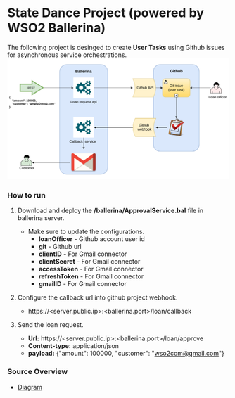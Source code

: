 # State Dance Project (powered by WSO2 Ballerina)

The following project is desinged to create **User Tasks** using Github issues for asynchronous service orchestrations.
![Architecture diagram](https://github.com/amalhub/state-dance/blob/master/resources/state-dance-diagram.png "Architecture diagram")
### How to run
1. Download and deploy the **/ballerina/ApprovalService.bal** file in ballerina server.
   * Make sure to update the configurations.
       * **loanOfficer** - Github account user id
       * **git** - Github url
       * **clientID** - For Gmail connector
       * **clientSecret** - For Gmail connector
       * **accessToken** - For Gmail connector
       * **refreshToken** - For Gmail connector
       * **gmailID** - For Gmail connector
       
2. Configure the callback url into github project webhook.
   * https://<server.public.ip>:<ballerina.port>/loan/callback
   
3. Send the loan request.
   * **Url:** https://<server.public.ip>:<ballerina.port>/loan/approve
   * **Content-type:** application/json
   * **payload:** {"amount": 100000, "customer": "wso2com@gmail.com"}
### Source Overview
  * [Diagram](https://github.com/amalhub/state-dance/blob/master/resources/ApprovalService.svg)
